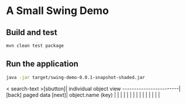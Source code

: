 
# A Small Swing Demo


## Build and test

```bash
mvn clean test package
```

## Run the application

```bash
java -jar target/swing-demo-0.0.1-snapshot-shaded.jar
```





< search-text >[sbutton]| individual object view
------------------------|
[back] paged data [next]|
object.name (key)       |
                        |
                        |
                        |
                        |
                        |
                        |
                        |
                        |
                        |
                        |
                        |
                        |
                        |
                        |




